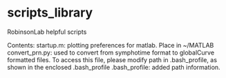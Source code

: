 scripts_library
===============

RobinsonLab helpful scripts

Contents:
startup.m: plotting preferences for matlab. Place in ~/MATLAB
convert_prn.py: used to convert from symphotime format to globalCurve formatted files. To access this file, please modify path in .bash_profile, as shown in the enclosed .bash_profile
.bash_profile: added path information.
